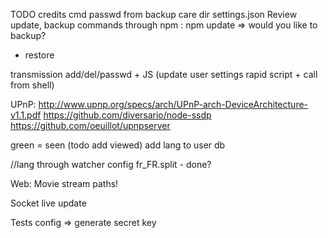 TODO
credits cmd
passwd from backup care dir settings.json
Review update, backup commands through npm : npm update => would you like to backup?
+ restore

transmission add/del/passwd + JS (update user settings rapid script + call from shell)

UPnP:
http://www.upnp.org/specs/arch/UPnP-arch-DeviceArchitecture-v1.1.pdf
https://github.com/diversario/node-ssdp
https://github.com/oeuillot/upnpserver


green = seen (todo add viewed)
add lang to user db

//lang through watcher config fr_FR.split - done?

Web:
Movie stream
paths!

Socket live update

Tests
config => generate secret key
